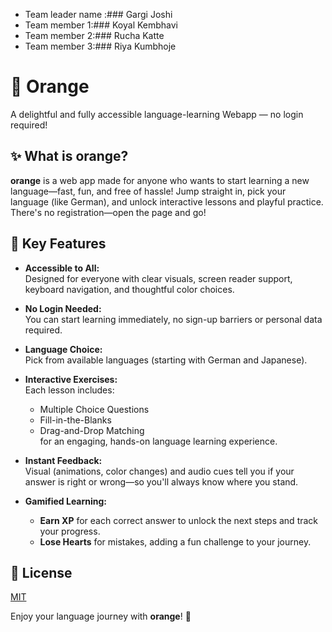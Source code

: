 - Team leader name :### Gargi Joshi
- Team member 1:### Koyal Kembhavi
- Team member 2:### Rucha Katte
- Team member 3:### Riya Kumbhoje

# 🍊 Orange

A delightful and fully accessible language-learning Webapp — no login required!

## ✨ What is **orange**?

**orange** is a web app made for anyone who wants to start learning a new language—fast, fun, and free of hassle! Jump straight in, pick your language (like German), and unlock interactive lessons and playful practice. There's no registration—open the page and go!  

## 🌟 Key Features

- **Accessible to All:**  
  Designed for everyone with clear visuals, screen reader support, keyboard navigation, and thoughtful color choices.

- **No Login Needed:**  
  You can start learning immediately, no sign-up barriers or personal data required.

- **Language Choice:**  
  Pick from available languages (starting with German and Japanese).

- **Interactive Exercises:**  
  Each lesson includes:
  - Multiple Choice Questions  
  - Fill-in-the-Blanks  
  - Drag-and-Drop Matching  
  for an engaging, hands-on language learning experience.

- **Instant Feedback:**  
  Visual (animations, color changes) and audio cues tell you if your answer is right or wrong—so you'll always know where you stand.

- **Gamified Learning:**  
  - **Earn XP** for each correct answer to unlock the next steps and track your progress.
  - **Lose Hearts** for mistakes, adding a fun challenge to your journey.

## 📄 License

[MIT](LICENSE)

Enjoy your language journey with **orange**! 🍊
